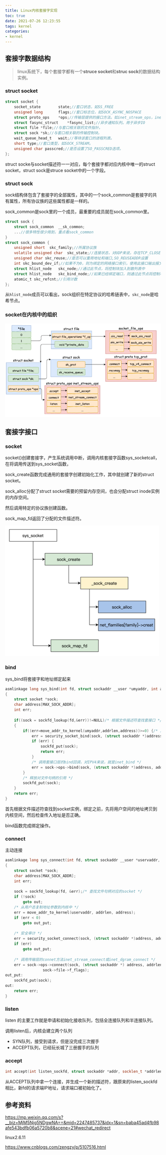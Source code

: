 ```yaml
---
title: Linux内核套接字实现
toc: true
date: 2021-07-26 12:23:55
tags: kernel
categories:
- kernel
---
```


<!--more-->

## 套接字数据结构

> linux系统下，每个套接字都有一个**struce socket**和**struc sock**的数据结构实例。

### struct socket

```c
struct socket {
	socket_state		state;//套口状态，如SS_FREE
	unsigned long		flags;//套口标志位，如SOCK_ASYNC_NOSPACE
	struct proto_ops	*ops;//传输层提供的接口方法。如inet_stream_ops，inet_dgram_ops，inet_sockraw_ops
	struct fasync_struct	*fasync_list;//异步通知队列。用于异步IO
	struct file	*file;//与套口相关联的文件指针。
	struct sock	*sk;//与套口相关联的传输控制块。
	wait_queue_head_t	wait;//等待该套口的进程列表。
	short type;//套口类型，如SOCK_STREAM。
	unsigned char passcred;//是否设置了SO_PASSCRED选项。
};
```

struct socke与socket描述符一一对应，每个套接字都对应内核中唯一的struct socket，struct sock是struce socket中的一个字段。

### struct sock

sock结构体包含了套接字的全部属性，其中的一个sock_common是套接字的共有属性，所有协议族的这些属性都是一样的。

sock_common是sock里的一个成员，最重要的成员就在sock_common里。

```c
struct sock {
	struct sock_common	__sk_common;
    ...//很多特性很少用到，重点看sock_common
}
struct sock_common {
	unsigned short	skc_family;//所属协议族
	volatile unsigned char	skc_state;//连接状态，对UDP来说，存在TCP_CLOSE状态
	unsigned char skc_reuse;//是否可以重用地址和端口,SO_REUSEADDR设置
	int	skc_bound_dev_if;//如果不为0，则为绑定的网络接口索引，使用此接口输出报文
	struct hlist_node	skc_node;//通过此节点，将控制块加入到散列表中
	struct hlist_node	skc_bind_node;//如果已经绑定端口，则通过此节点将控制块加入到绑定散列表中
	atomic_t skc_refcnt;//引用计数
};
```

从`hlist_node`成员可以看出，sock组织在特定协议的哈希链表中，`skc_node`是哈希节点。

### socket在内核中的组织

![image-20210810142540425](Linux内核套接字实现/image-20210810142540425.png)

## 套接字接口

### socket

socket()创建套接字，产生系统调用中断，调用内核套接字函数sys_socketcall，在将调用传送到sys_socket函数，

sock_create函数完成通用的套接字创建初始化工作，其中就创建了新的struct socket。

sock_alloc分配了struct socket需要的预留内存空间，也会分配struct inode实例的内存空间。

然后调用特定的协议族创建函数。

sock_map_fd返回了分配的文件描述符。

<img src="Linux内核套接字实现/image-20210810140156289.png" alt="image-20210810140156289" style="zoom:50%;" />

### bind

sys_bind将套接字和地址绑定起来

```c
asmlinkage long sys_bind(int fd, struct sockaddr __user *umyaddr, int addrlen)
{
	struct socket *sock;
	char address[MAX_SOCK_ADDR];
	int err;

	if((sock = sockfd_lookup(fd,&err))!=NULL)/* 根据文件描述符查找套接口 */
	{
		if((err=move_addr_to_kernel(umyaddr,addrlen,address))>=0) {/* 从用户态复制地址到内核中 */
			err = security_socket_bind(sock, (struct sockaddr *)address, addrlen);/* 安全审计 */
			if (err) {
				sockfd_put(sock);
				return err;
			}
			/* 调用套接口层的bind回调，对IPV4来说，就是inet_bind */
			err = sock->ops->bind(sock, (struct sockaddr *)address, addrlen);
		}
		/* 释放对文件句柄的引用 */
		sockfd_put(sock);
	}			
	return err;
}
```

首先根据文件描述符查找到socket实例，绑定之前，先将用户空间的地址拷贝到内核空间，然后检查传入地址是否正确。

bind函数完成绑定操作。

### connect

主动连接

```c
asmlinkage long sys_connect(int fd, struct sockaddr __user *uservaddr, int addrlen)
{
	struct socket *sock;
	char address[MAX_SOCK_ADDR];
	int err;

	sock = sockfd_lookup(fd, &err);/* 查找文件句柄对应的socket */
	if (!sock)
		goto out;
	/* 从用户态复制地址参数到内核中 */
	err = move_addr_to_kernel(uservaddr, addrlen, address);
	if (err < 0)
		goto out_put;

	/* 安全审计 */
	err = security_socket_connect(sock, (struct sockaddr *)address, addrlen);
	if (err)
		goto out_put;

	/* 调用传输层的connet方法inet_stream_connect或inet_dgram_connect */
	err = sock->ops->connect(sock, (struct sockaddr *) address, addrlen,
				 sock->file->f_flags);
out_put:
	sockfd_put(sock);
out:
	return err;
}

```

### listen

listen 的主要工作就是申请和初始化接收队列，包括全连接队列和半连接队列。

调用listen后，内核会建立两个队列

* SYN队列，接受到请求，但是没完成三次握手
* ACCEPT队列，已经玩长城了三册握手的队列

### accept

```c++
int accept(int listen_sockfd, struct sockaddr *addr, socklen_t *addrlen)
```

从ACCEPT队列中拿一个连接，并生成一个新的描述符，跟原来的listen_sockfd相比，新fd的请求端IP地址，请求端口被初始化了。







## 参考资料

https://mp.weixin.qq.com/s?__biz=MjM5Njg5NDgwNA==&mid=2247485737&idx=1&sn=baba45ad4fb98afe543bdfb06a5720b8&scene=21#wechat_redirect

linux2.6.11

https://www.cnblogs.com/zengzy/p/5107516.html
